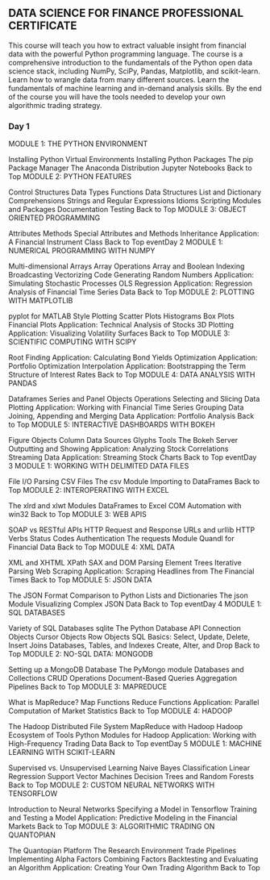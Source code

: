 ## DATA SCIENCE FOR FINANCE PROFESSIONAL CERTIFICATE

This course will teach you how to extract valuable insight from financial data with the powerful Python programming language. The course is a comprehensive introduction to the fundamentals of the Python open data science stack, including NumPy, SciPy, Pandas, Matplotlib, and scikit-learn. Learn how to wrangle data from many different sources. Learn the fundamentals of machine learning and in-demand analysis skills. By the end of the course you will have the tools needed to develop your own algorithmic trading strategy.

### Day 1
MODULE 1: THE PYTHON ENVIRONMENT

Installing Python
Virtual Environments
Installing Python Packages
The pip Package Manager
The Anaconda Distribution
Jupyter Notebooks
Back to Top
MODULE 2: PYTHON FEATURES

Control Structures
Data Types
Functions
Data Structures
List and Dictionary Comprehensions
Strings and Regular Expressions
Idioms
Scripting
Modules and Packages
Documentation
Testing
Back to Top
MODULE 3: OBJECT ORIENTED PROGRAMMING

Attributes
Methods
Special Attributes and Methods
Inheritance
Application: A Financial Instrument Class
Back to Top
eventDay 2
MODULE 1: NUMERICAL PROGRAMMING WITH NUMPY

Multi-dimensional Arrays
Array Operations
Array and Boolean Indexing
Broadcasting
Vectorizing Code
Generating Random Numbers
Application: Simulating Stochastic Processes
OLS Regression
Application: Regression Analysis of Financial Time Series Data
Back to Top
MODULE 2: PLOTTING WITH MATPLOTLIB

pyplot for MATLAB Style Plotting
Scatter Plots
Histograms
Box Plots
Financial Plots
Application: Technical Analysis of Stocks
3D Plotting
Application: Visualizing Volatility Surfaces
Back to Top
MODULE 3: SCIENTIFIC COMPUTING WITH SCIPY

Root Finding
Application: Calculating Bond Yields
Optimization
Application: Portfolio Optimization
Interpolation
Application: Bootstrapping the Term Structure of Interest Rates
Back to Top
MODULE 4: DATA ANALYSIS WITH PANDAS

Dataframes
Series and Panel Objects
Operations
Selecting and Slicing Data
Plotting
Application: Working with Financial Time Series
Grouping Data
Joining, Appending and Merging Data
Application: Portfolio Analysis
Back to Top
MODULE 5: INTERACTIVE DASHBOARDS WITH BOKEH

Figure Objects
Column Data Sources
Glyphs
Tools
The Bokeh Server
Outputting and Showing
Application: Analyzing Stock Correlations
Streaming Data
Application: Streaming Stock Charts
Back to Top
eventDay 3
MODULE 1: WORKING WITH DELIMITED DATA FILES

File I/O
Parsing CSV Files
The csv Module
Importing to DataFrames
Back to Top
MODULE 2: INTEROPERATING WITH EXCEL

The xlrd and xlwt Modules
DataFrames to Excel
COM Automation with win32
Back to Top
MODULE 3: WEB APIS

SOAP vs RESTful APIs
HTTP Request and Response
URLs and urllib
HTTP Verbs
Status Codes
Authentication
The requests Module
Quandl for Financial Data
Back to Top
MODULE 4: XML DATA

XML and XHTML
XPath
SAX and DOM Parsing
Element Trees
Iterative Parsing
Web Scraping
Application: Scraping Headlines from The Financial Times
Back to Top
MODULE 5: JSON DATA

The JSON Format
Comparison to Python Lists and Dictionaries
The json Module
Visualizing Complex JSON Data
Back to Top
eventDay 4
MODULE 1: SQL DATABASES

Variety of SQL Databases
sqlite
The Python Database API
Connection Objects
Cursor Objects
Row Objects
SQL Basics: Select, Update, Delete, Insert
Joins
Databases, Tables, and Indexes
Create, Alter, and Drop
Back to Top
MODULE 2: NO-SQL DATA: MONGODB

Setting up a MongoDB Database
The PyMongo module
Databases and Collections
CRUD Operations
Document-Based Queries
Aggregation Pipelines
Back to Top
MODULE 3: MAPREDUCE

What is MapReduce?
Map Functions
Reduce Functions
Application: Parallel Computation of Market Statistics
Back to Top
MODULE 4: HADOOP

The Hadoop Distributed File System
MapReduce with Hadoop
Hadoop Ecosystem of Tools
Python Modules for Hadoop
Application: Working with High-Frequency Trading Data
Back to Top
eventDay 5
MODULE 1: MACHINE LEARNING WITH SCIKIT-LEARN

Supervised vs. Unsupervised Learning
Naive Bayes Classification
Linear Regression
Support Vector Machines
Decision Trees and Random Forests
Back to Top
MODULE 2: CUSTOM NEURAL NETWORKS WITH TENSORFLOW

Introduction to Neural Networks
Specifying a Model in Tensorflow
Training and Testing a Model
Application: Predictive Modeling in the Financial Markets
Back to Top
MODULE 3: ALGORITHMIC TRADING ON QUANTOPIAN

The Quantopian Platform
The Research Environment
Trade Pipelines
Implementing Alpha Factors
Combining Factors
Backtesting and Evaluating an Algorithm
Application: Creating Your Own Trading Algorithm
Back to Top
